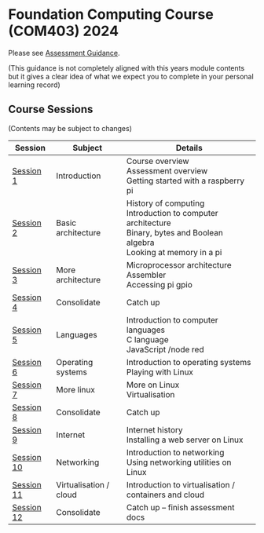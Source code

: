 
# Foundation Computing Course (COM403) 2024

Please see [Assessment Guidance](../sessions/AssessmentGuidance.md). 

(This guidance is not completely aligned with this years module contents but it gives a clear idea of what we expect you to complete in your personal learning record)

## Course Sessions

(Contents may be subject to changes)

|Session      |Subject  |Details|
| -------- | ------- | ------|
| [Session 1](../sessions/session1) |Introduction|Course overview<br>Assessment overview<br>Getting started with a raspberry pi|
| [Session 2](../sessions/session2)|Basic architecture|History of computing<br>Introduction to computer architecture<br>Binary, bytes and Boolean algebra<br>Looking at memory in a pi|
| [Session 3](../sessions/session3)|More architecture|Microprocessor architecture<br>Assembler<br>Accessing pi gpio|
| [Session 4](../sessions/session4)|Consolidate|Catch up|
| [Session 5](../sessions/session5)|Languages|Introduction to computer languages<br>C language<br>JavaScript /node red|
| [Session 6](../sessions/session6)|Operating systems|Introduction to operating systems<br>Playing with Linux|
| [Session 7](../sessions/session7)|More linux|More on Linux<br>Virtualisation|
| [Session 8](../sessions/session8)|Consolidate|Catch up|
| [Session 9](../sessions/session9)|Internet|Internet history<br>Installing a web server on Linux|
| [Session 10](../sessions/session10)|Networking|Introduction to networking<br>Using networking utilities on Linux|
| [Session 11](../sessions/session11)|Virtualisation / cloud|Introduction to virtualisation / containers and cloud|
| [Session 12](../sessions/session12)|Consolidate|Catch up – finish assessment docs|

